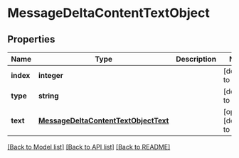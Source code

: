 # MessageDeltaContentTextObject

## Properties
Name | Type | Description | Notes
------------ | ------------- | ------------- | -------------
**index** | **integer** |  | [default to null]
**type** | **string** |  | [default to null]
**text** | [**MessageDeltaContentTextObjectText**](MessageDeltaContentTextObjectText.md) |  | [optional] [default to null]

[[Back to Model list]](../README.md#documentation-for-models) [[Back to API list]](../README.md#documentation-for-api-endpoints) [[Back to README]](../README.md)


